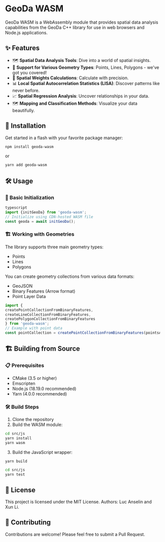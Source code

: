 # GeoDa WASM

GeoDa WASM is a WebAssembly module that provides spatial data analysis capabilities from the GeoDa C++ library for use in web browsers and Node.js applications.

## ✨ Features

- 🗺️ **Spatial Data Analysis Tools**: Dive into a world of spatial insights.
- 📐 **Support for Various Geometry Types**: Points, Lines, Polygons - we've got you covered!
- 🔄 **Spatial Weights Calculations**: Calculate with precision.
- 📊 **Local Spatial Autocorrelation Statistics (LISA)**: Discover patterns like never before.
- 📈 **Spatial Regression Analysis**: Uncover relationships in your data.
- 🗺️ **Mapping and Classification Methods**: Visualize your data beautifully.

## 🚀 Installation

Get started in a flash with your favorite package manager:

```bash
npm install geoda-wasm
```

or

```bash
yarn add geoda-wasm
```

## 🛠️ Usage

### 🔧 Basic Initialization

```ts
typescript
import {initGeoDa} from 'geoda-wasm';
// Initialize using CDN-hosted WASM file
const geoda = await initGeoDa();
```

### 🏗️ Working with Geometries

The library supports three main geometry types:
- Points
- Lines
- Polygons

You can create geometry collections from various data formats:
- GeoJSON
- Binary Features (Arrow format)
- Point Layer Data

```typescript
import {
createPointCollectionFromBinaryFeatures,
createLineCollectionFromBinaryFeatures,
createPolygonCollectionFromBinaryFeatures
} from 'geoda-wasm';
// Example with point data
const pointCollection = createPointCollectionFromBinaryFeatures(pointsArray, geoda);
```

## 🏗️ Building from Source

### 📋 Prerequisites

- CMake (3.5 or higher)
- Emscripten
- Node.js (18.19.0 recommended)
- Yarn (4.0.0 recommended)

### 🛠️ Build Steps

1. Clone the repository
2. Build the WASM module:

```bash
cd src/js
yarn install
yarn wasm
```

3. Build the JavaScript wrapper:

```bash
yarn build
```

```bash
cd src/js
yarn test
```

## 📜 License

This project is licensed under the MIT License. Authors: Luc Anselin and Xun Li.

## 🤝 Contributing

Contributions are welcome! Please feel free to submit a Pull Request.
